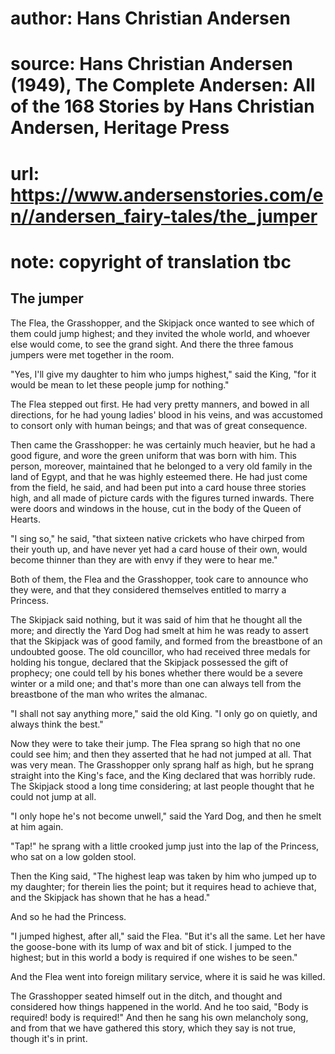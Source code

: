 # author: Hans Christian Andersen
# source: Hans Christian Andersen (1949), The Complete Andersen: All of the 168 Stories by Hans Christian Andersen, Heritage Press
# url: https://www.andersenstories.com/en//andersen_fairy-tales/the_jumper
# note: copyright of translation tbc

## The jumper 

The Flea, the Grasshopper, and the Skipjack once wanted to see which of
them could jump highest; and they invited the whole world, and whoever
else would come, to see the grand sight. And there the three famous
jumpers were met together in the room.

"Yes, I'll give my daughter to him who jumps highest," said the King,
"for it would be mean to let these people jump for nothing."

The Flea stepped out first. He had very pretty manners, and bowed in all
directions, for he had young ladies' blood in his veins, and was
accustomed to consort only with human beings; and that was of great
consequence.

Then came the Grasshopper: he was certainly much heavier, but he had a
good figure, and wore the green uniform that was born with him. This
person, moreover, maintained that he belonged to a very old family in
the land of Egypt, and that he was highly esteemed there. He had just
come from the field, he said, and had been put into a card house three
stories high, and all made of picture cards with the figures turned
inwards. There were doors and windows in the house, cut in the body of
the Queen of Hearts.

"I sing so," he said, "that sixteen native crickets who have chirped
from their youth up, and have never yet had a card house of their own,
would become thinner than they are with envy if they were to hear me."

Both of them, the Flea and the Grasshopper, took care to announce who
they were, and that they considered themselves entitled to marry a
Princess.

The Skipjack said nothing, but it was said of him that he thought all
the more; and directly the Yard Dog had smelt at him he was ready to
assert that the Skipjack was of good family, and formed from the
breastbone of an undoubted goose. The old councillor, who had received
three medals for holding his tongue, declared that the Skipjack
possessed the gift of prophecy; one could tell by his bones whether
there would be a severe winter or a mild one; and that's more than one
can always tell from the breastbone of the man who writes the almanac.

"I shall not say anything more," said the old King. "I only go on
quietly, and always think the best."

Now they were to take their jump. The Flea sprang so high that no one
could see him; and then they asserted that he had not jumped at all.
That was very mean. The Grasshopper only sprang half as high, but he
sprang straight into the King's face, and the King declared that was
horribly rude. The Skipjack stood a long time considering; at last
people thought that he could not jump at all.

"I only hope he's not become unwell," said the Yard Dog, and then he
smelt at him again.

"Tap!" he sprang with a little crooked jump just into the lap of the
Princess, who sat on a low golden stool.

Then the King said, "The highest leap was taken by him who jumped up to
my daughter; for therein lies the point; but it requires head to achieve
that, and the Skipjack has shown that he has a head."

And so he had the Princess.

"I jumped highest, after all," said the Flea. "But it's all the
same. Let her have the goose-bone with its lump of wax and bit of stick.
I jumped to the highest; but in this world a body is required if one
wishes to be seen."

And the Flea went into foreign military service, where it is said he was
killed.

The Grasshopper seated himself out in the ditch, and thought and
considered how things happened in the world. And he too said, "Body is
required! body is required!" And then he sang his own melancholy song,
and from that we have gathered this story, which they say is not true,
though it's in print.
